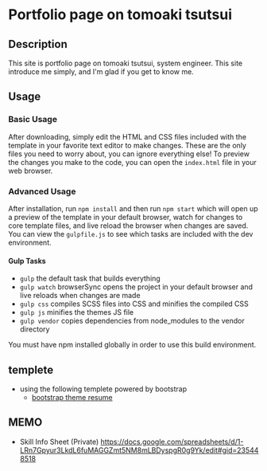 # Portfolio page on tomoaki tsutsui

## Description

This site is portfolio page on tomoaki tsutsui, system engineer.
This site introduce me simply, and I'm glad if you get to know me.

## Usage

### Basic Usage

After downloading, simply edit the HTML and CSS files included with the template in your favorite text editor to make changes. These are the only files you need to worry about, you can ignore everything else! To preview the changes you make to the code, you can open the `index.html` file in your web browser.

### Advanced Usage

After installation, run `npm install` and then run `npm start` which will open up a preview of the template in your default browser, watch for changes to core template files, and live reload the browser when changes are saved. You can view the `gulpfile.js` to see which tasks are included with the dev environment.

#### Gulp Tasks

- `gulp` the default task that builds everything
- `gulp watch` browserSync opens the project in your default browser and live reloads when changes are made
- `gulp css` compiles SCSS files into CSS and minifies the compiled CSS
- `gulp js` minifies the themes JS file
- `gulp vendor` copies dependencies from node_modules to the vendor directory

You must have npm installed globally in order to use this build environment.

## templete

- using the following templete powered by bootstrap
  - [bootstrap theme resume](https://startbootstrap.com/themes/resume/)

## MEMO

- Skill Info Sheet (Private)
<https://docs.google.com/spreadsheets/d/1-LRn7Gpyur3LkdL6fuMAGGZmt5NM8mLBDyspgR0g9Yk/edit#gid=235448518>
